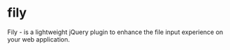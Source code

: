 # fily
Fily - is a lightweight jQuery plugin to enhance the file input experience on your web application.
